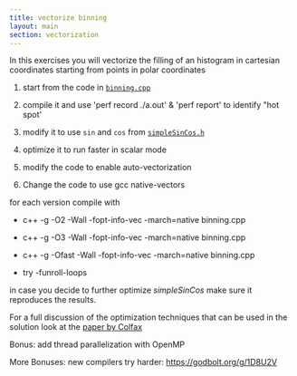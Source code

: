 ```yaml
---
title: vectorize binning
layout: main
section: vectorization
---
```


In this exercises you will vectorize the filling of an histogram in cartesian coordinates starting from points in polar coordinates

1. start from the code in [`binning.cpp`]({{site.exercises_repo}}/hands-on/vectorization/binning.cpp)

2. compile it and use 'perf record ./a.out' & 'perf report' to identify "hot spot'

3. modify it to use `sin` and `cos` from [`simpleSinCos.h`]({{site.exercises_repo}}/hands-on/vectorization/simpleSinCos.h)

4. optimize it to run faster in scalar mode

5. modify the code to enable auto-vectorization

6. Change the code to use gcc native-vectors

for each version compile with

* c++ -g -O2 -Wall -fopt-info-vec -march=native binning.cpp

* c++ -g -O3 -Wall -fopt-info-vec -march=native binning.cpp

* c++ -g -Ofast -Wall -fopt-info-vec -march=native binning.cpp

* try -funroll-loops

in case you decide to further optimize _simpleSinCos_ make sure it reproduces the results.


For a full discussion of the optimization techniques that can be used in the solution
look at the [paper by Colfax](Colfax_Optimization_Techniques_2_of_3.pdf)


Bonus: add thread parallelization with OpenMP


More Bonuses:
new compilers try harder: https://godbolt.org/g/1D8U2V
